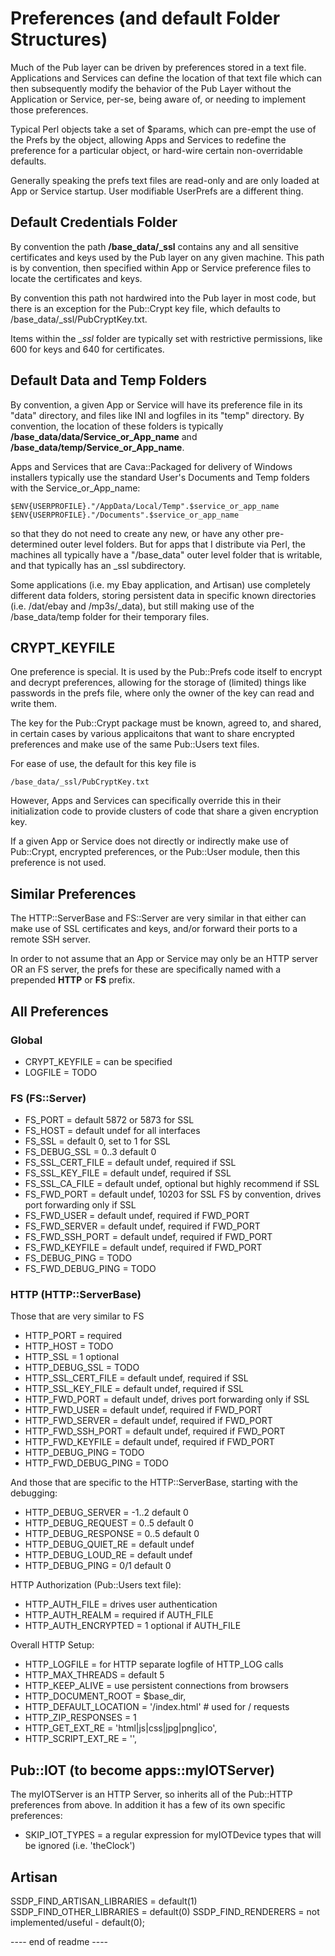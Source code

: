 # Preferences (and default Folder Structures)

Much of the Pub layer can be driven by preferences stored
in a text file.  Applications and Services can define the
location of that text file which can then subsequently modify
the behavior of the Pub Layer without the Application or
Service, per-se, being aware of, or needing to implement those
preferences.

Typical Perl objects take a set of $params, which can pre-empt
the use of the Prefs by the object, allowing Apps and Services
to redefine the preference for a particular object, or hard-wire
certain non-overridable defaults.

Generally speaking the prefs text files are read-only and are
only loaded at App or Service startup.  User modifiable UserPrefs
are a different thing.


## Default Credentials Folder

By convention the path **/base_data/_ssl** contains any and all
sensitive certificates and keys used by the Pub layer on any given
machine.  This path is by convention, then specified within App or
Service preference files to locate the certificates and keys.

By convention this path not hardwired into the Pub layer in most
code, but there is an exception for the Pub::Crypt key file, which
defaults to /base_data/_ssl/PubCryptKey.txt.

Items within the *_ssl* folder are typically set with
restrictive permissions, like 600 for keys and 640 for
certificates.


## Default Data and Temp Folders

By convention, a given App or Service will have its preference
file in its "data" directory, and files like INI and logfiles
in its "temp" directory.  By convention, the location of these
folders is typically **/base_data/data/Service_or_App_name** and
**/base_data/temp/Service_or_App_name**.

Apps and Services that are Cava::Packaged for delivery of Windows
installers typically use the standard User's Documents and Temp
folders with the Service_or_App_name:

	$ENV{USERPROFILE}."/AppData/Local/Temp".$service_or_app_name
	$ENV{USERPROFILE}."/Documents".$service_or_app_name

so that they do not need to create any new, or have any other
pre-determined outer level folders.  But for apps that I distribute
via Perl, the machines all typically have a "/base_data" outer
level folder that is writable, and that typically has an \_ssl
subdirectory.

Some applications (i.e. my Ebay application, and Artisan) use
completely different data folders, storing persistent data
in specific known directories (i.e. /dat/ebay and /mp3s/_data),
but still making use of the /base_data/temp folder for their
temporary files.


## CRYPT_KEYFILE

One preference is special.  It is used by the Pub::Prefs
code itself to encrypt and decrypt preferences, allowing
for the storage of (limited) things like passwords in
the prefs file, where only the owner of the key can read
and write them.

The key for the Pub::Crypt package must be known, agreed to,
and shared, in certain cases by various applicaitons that
want to share encrypted preferences and make use of the
same Pub::Users text files.

For ease of use, the default for this key file is

	/base_data/_ssl/PubCryptKey.txt

However, Apps and Services can specifically override this in their
initialization code to provide clusters of code that share a
given encryption key.

If a given App or Service does not directly or indirectly
make use of Pub::Crypt, encrypted preferences, or the
Pub::User module, then this preference is not used.



## Similar Preferences

The HTTP::ServerBase and FS::Server are very similar
in that either can make use of SSL certificates and keys,
and/or forward their ports to a remote SSH server.

In order to not assume that an App or Service may only be an
HTTP server OR an FS server, the prefs for these are specifically
named with a prepended **HTTP** or **FS** prefix.


## All Preferences

### Global

- CRYPT_KEYFILE 	= can be specified
- LOGFILE			= TODO


### FS (FS::Server)

- FS_PORT 			= default 5872 or 5873 for SSL
- FS_HOST 			= default undef for all interfaces
- FS_SSL 			= default 0, set to 1 for SSL
- FS_DEBUG_SSL 		= 0..3 default 0
- FS_SSL_CERT_FILE 	= default undef, required if SSL
- FS_SSL_KEY_FILE  	= default undef, required if SSL
- FS_SSL_CA_FILE   	= default undef, optional but highly recommend if SSL
- FS_FWD_PORT 		= default undef, 10203 for SSL FS by convention, drives port forwarding only if SSL
- FS_FWD_USER      	= default undef, required if FWD_PORT
- FS_FWD_SERVER    	= default undef, required if FWD_PORT
- FS_FWD_SSH_PORT  	= default undef, required if FWD_PORT
- FS_FWD_KEYFILE 	= default undef, required if FWD_PORT
- FS_DEBUG_PING		= TODO
- FS_FWD_DEBUG_PING = TODO



### HTTP (HTTP::ServerBase)

Those that are very similar to FS

- HTTP_PORT				= required
- HTTP_HOST 			= TODO
- HTTP_SSL 				= 1 optional
- HTTP_DEBUG_SSL		= TODO
- HTTP_SSL_CERT_FILE  	= default undef, required if SSL
- HTTP_SSL_KEY_FILE  	= default undef, required if SSL
- HTTP_FWD_PORT 		= default undef, drives port forwarding only if SSL
- HTTP_FWD_USER      	= default undef, required if FWD_PORT
- HTTP_FWD_SERVER    	= default undef, required if FWD_PORT
- HTTP_FWD_SSH_PORT  	= default undef, required if FWD_PORT
- HTTP_FWD_KEYFILE 		= default undef, required if FWD_PORT
- HTTP_DEBUG_PING		= TODO
- HTTP_FWD_DEBUG_PING 	= TODO

And those that are specific to the HTTP::ServerBase, starting with the debugging:

- HTTP_DEBUG_SERVER 	= -1..2 default 0
- HTTP_DEBUG_REQUEST 	= 0..5	default 0
- HTTP_DEBUG_RESPONSE 	= 0..5	default 0
- HTTP_DEBUG_QUIET_RE 	= default undef
- HTTP_DEBUG_LOUD_RE 	= default undef
- HTTP_DEBUG_PING 		= 0/1 default 0

HTTP Authorization (Pub::Users text file):

- HTTP_AUTH_FILE      	= drives user authentication
- HTTP_AUTH_REALM     	= required if AUTH_FILE
- HTTP_AUTH_ENCRYPTED 	= 1 optional if AUTH_FILE

Overall HTTP Setup:

- HTTP_LOGFILE				= for HTTP separate logfile of HTTP_LOG calls
- HTTP_MAX_THREADS			= default 5
- HTTP_KEEP_ALIVE			= use persistent connections from browsers
- HTTP_DOCUMENT_ROOT 		= $base_dir,
- HTTP_DEFAULT_LOCATION 	= '/index.html'	# used for / requests
- HTTP_ZIP_RESPONSES 	= 1
- HTTP_GET_EXT_RE = 'html|js|css|jpg|png|ico',
- HTTP_SCRIPT_EXT_RE = '',


## Pub::IOT (to become apps::myIOTServer)

The myIOTServer is an HTTP Server, so inherits all of the Pub::HTTP
preferences from above.  In addition it has a few of its own specific
preferences:

- SKIP_IOT_TYPES = a regular expression for myIOTDevice types that will be ignored (i.e. 'theClock')

## Artisan

SSDP_FIND_ARTISAN_LIBRARIES	= default(1)
SSDP_FIND_OTHER_LIBRARIES	= default(0)
SSDP_FIND_RENDERERS		 	= not implemented/useful - default(0);








---- end of readme ----
